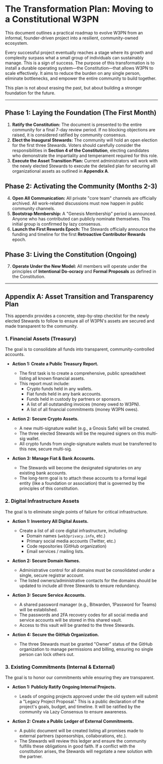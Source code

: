 
# The Transformation Plan: Moving to a Constitutional W3PN

This document outlines a practical roadmap to evolve W3PN from an informal, founder-driven project into a resilient, community-owned ecosystem.

Every successful project eventually reaches a stage where its growth and complexity surpass what a small group of individuals can sustainably manage. This is a sign of success. The purpose of this transformation is to install a durable operating system—the Constitution—that allows W3PN to scale effectively. It aims to reduce the burden on any single person, eliminate bottlenecks, and empower the entire community to build together.

This plan is not about erasing the past, but about building a stronger foundation for the future.

---

## Phase 1: Laying the Foundation (The First Month)

1. **Ratify the Constitution:** The document is presented to the entire community for a final 7-day review period. If no blocking objections are raised, it is considered ratified by community consensus.
2. **Elect the Inaugural Stewards:** The community will hold an open election for the first three Stewards. Voters should carefully consider the responsibilities in **Section 4 of the Constitution**, electing candidates who demonstrate the impartiality and temperament required for this role.
3. **Execute the Asset Transition Plan:** Current administrators will work with the newly elected Stewards to execute the detailed plan for securing all organizational assets as outlined in **Appendix A**.

## Phase 2: Activating the Community (Months 2-3)

4. **Open All Communication:** All private "core team" channels are officially archived. All work-related discussions must now happen in public community channels.
5. **Bootstrap Membership:** A "Genesis Membership" period is announced. Anyone who has contributed can publicly nominate themselves. This initial group is confirmed by lazy consensus.
6. **Launch the First Rewards Epoch:** The Stewards officially announce the funding and timeline for the first **Retroactive Contributor Rewards** epoch.

## Phase 3: Living the Constitution (Ongoing)

7. **Operate Under the New Model:** All members will operate under the principles of **Intentional Do-ocracy** and **Formal Proposals** as defined in the Constitution.

---

## Appendix A: Asset Transition and Transparency Plan

This appendix provides a concrete, step-by-step checklist for the newly elected Stewards to follow to ensure all of W3PN's assets are secured and made transparent to the community.

### 1. Financial Assets (Treasury)

The goal is to consolidate all funds into transparent, community-controlled accounts.

* **Action 1: Create a Public Treasury Report.**
    * The first task is to create a comprehensive, public spreadsheet listing all known financial assets.
    * This report must include:
        * Crypto funds held in any wallets.
        * Fiat funds held in any bank accounts.
        * Funds held in custody by partners or sponsors.
        * A list of all outstanding invoices (money owed *to* W3PN).
        * A list of all financial commitments (money W3PN owes).

* **Action 2: Secure Crypto Assets.**
    * A new multi-signature wallet (e.g., a Gnosis Safe) will be created.
    * The three elected Stewards will be the required signers on this multi-sig wallet.
    * All crypto funds from single-signature wallets must be transferred to this new, secure multi-sig.

* **Action 3: Manage Fiat & Bank Accounts.**
    * The Stewards will become the designated signatories on any existing bank accounts.
    * The long-term goal is to attach these accounts to a formal legal entity (like a foundation or association) that is governed by the principles of this constitution.

### 2. Digital Infrastructure Assets

The goal is to eliminate single points of failure for critical infrastructure.

* **Action 1: Inventory All Digital Assets.**
    * Create a list of all core digital infrastructure, including:
        * Domain names (`web3privacy.info`, etc.)
        * Primary social media accounts (Twitter, etc.)
        * Code repositories (GitHub organization)
        * Email services / mailing lists.

* **Action 2: Secure Domain Names.**
    * Administrative control for all domains must be consolidated under a single, secure registrar account.
    * The listed owners/administrative contacts for the domains should be updated to include all three Stewards to ensure redundancy.

* **Action 3: Secure Service Accounts.**
    * A shared password manager (e.g., Bitwarden, 1Password for Teams) will be established.
    * The passwords and 2FA recovery codes for all social media and service accounts will be stored in this shared vault.
    * Access to this vault will be granted to the three Stewards.

* **Action 4: Secure the GitHub Organization.**
    * The three Stewards must be granted "Owner" status of the GitHub organization to manage permissions and billing, ensuring no single person can lock others out.

### 3. Existing Commitments (Internal & External)

The goal is to honor our commitments while ensuring they are transparent.

* **Action 1: Publicly Ratify Ongoing Internal Projects.**
    * Leads of ongoing projects approved under the old system will submit a "Legacy Project Proposal." This is a public declaration of the project's goals, budget, and timeline. It will be ratified by the community via Lazy Consensus to ensure awareness.

* **Action 2: Create a Public Ledger of External Commitments.**
    * A public document will be created listing all promises made to external partners (sponsorships, collaborations, etc.).
    * The Stewards will review this ledger and ensure the community fulfills these obligations in good faith. If a conflict with the constitution arises, the Stewards will negotiate a new solution with the partner.

```

